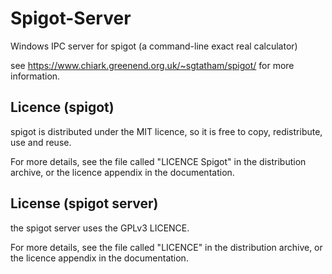 # Spigot-Server
Windows IPC server for spigot (a command-line exact real calculator)

see https://www.chiark.greenend.org.uk/~sgtatham/spigot/ for more information.

## Licence (spigot)
spigot is distributed under the MIT licence, so it is free to copy, redistribute, use and reuse.

For more details, see the file called "LICENCE Spigot" in the distribution archive, or the licence appendix in the documentation.

## License (spigot server)
the spigot server uses the GPLv3 LICENCE.

For more details, see the file called "LICENCE" in the distribution archive, or the licence appendix in the documentation.
